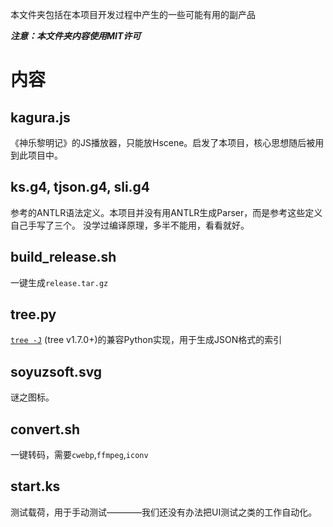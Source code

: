 本文件夹包括在本项目开发过程中产生的一些可能有用的副产品

***注意：本文件夹内容使用MIT许可***

# 内容
## kagura.js
《神乐黎明记》的JS播放器，只能放Hscene。启发了本项目，核心思想随后被用到此项目中。

## ks.g4, tjson.g4, sli.g4
参考的ANTLR语法定义。本项目并没有用ANTLR生成Parser，而是参考这些定义自己手写了三个。
没学过编译原理，多半不能用，看看就好。

## build_release.sh
一键生成`release.tar.gz`

## tree&#046;py
[`tree -J`](http://mama.indstate.edu/users/ice/tree/) (tree v1.7.0+)的兼容Python实现，用于生成JSON格式的索引

## soyuzsoft.svg
谜之图标。

## convert.sh
一键转码，需要`cwebp`,`ffmpeg`,`iconv`

## start.ks
测试载荷，用于手动测试————我们还没有办法把UI测试之类的工作自动化。